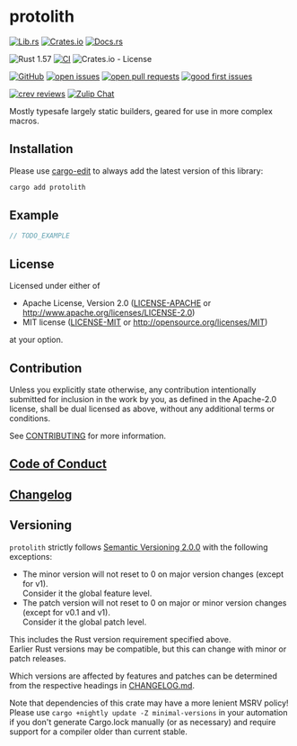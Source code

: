 # protolith

[![Lib.rs](https://img.shields.io/badge/Lib.rs-*-84f)](https://lib.rs/crates/protolith)
[![Crates.io](https://img.shields.io/crates/v/protolith)](https://crates.io/crates/protolith)
[![Docs.rs](https://docs.rs/protolith/badge.svg)](https://docs.rs/protolith)

![Rust 1.57](https://img.shields.io/static/v1?logo=Rust&label=&message=1.57&color=grey)
[![CI](https://github.com/Tamschi/protolith/workflows/CI/badge.svg?branch=develop)](https://github.com/Tamschi/protolith/actions?query=workflow%3ACI+branch%3Adevelop)
![Crates.io - License](https://img.shields.io/crates/l/protolith/0.0.1)

[![GitHub](https://img.shields.io/static/v1?logo=GitHub&label=&message=%20&color=grey)](https://github.com/Tamschi/protolith)
[![open issues](https://img.shields.io/github/issues-raw/Tamschi/protolith)](https://github.com/Tamschi/protolith/issues)
[![open pull requests](https://img.shields.io/github/issues-pr-raw/Tamschi/protolith)](https://github.com/Tamschi/protolith/pulls)
[![good first issues](https://img.shields.io/github/issues-raw/Tamschi/protolith/good%20first%20issue?label=good+first+issues)](https://github.com/Tamschi/protolith/contribute)

[![crev reviews](https://web.crev.dev/rust-reviews/badge/crev_count/protolith.svg)](https://web.crev.dev/rust-reviews/crate/protolith/)
[![Zulip Chat](https://img.shields.io/endpoint?label=chat&url=https%3A%2F%2Fiteration-square-automation.schichler.dev%2F.netlify%2Ffunctions%2Fstream_subscribers_shield%3Fstream%3Dproject%252Fprotolith)](https://iteration-square.schichler.dev/#narrow/stream/project.2Fprotolith)

Mostly typesafe largely static builders, geared for use in more complex macros.

## Installation

Please use [cargo-edit](https://crates.io/crates/cargo-edit) to always add the latest version of this library:

```cmd
cargo add protolith
```

## Example

```rust
// TODO_EXAMPLE
```

## License

Licensed under either of

- Apache License, Version 2.0
   ([LICENSE-APACHE](LICENSE-APACHE) or <http://www.apache.org/licenses/LICENSE-2.0>)
- MIT license
   ([LICENSE-MIT](LICENSE-MIT) or <http://opensource.org/licenses/MIT>)

at your option.

## Contribution

Unless you explicitly state otherwise, any contribution intentionally submitted
for inclusion in the work by you, as defined in the Apache-2.0 license, shall be
dual licensed as above, without any additional terms or conditions.

See [CONTRIBUTING](CONTRIBUTING.md) for more information.

## [Code of Conduct](CODE_OF_CONDUCT.md)

## [Changelog](CHANGELOG.md)

## Versioning

`protolith` strictly follows [Semantic Versioning 2.0.0](https://semver.org/spec/v2.0.0.html) with the following exceptions:

- The minor version will not reset to 0 on major version changes (except for v1).  
Consider it the global feature level.
- The patch version will not reset to 0 on major or minor version changes (except for v0.1 and v1).  
Consider it the global patch level.

This includes the Rust version requirement specified above.  
Earlier Rust versions may be compatible, but this can change with minor or patch releases.

Which versions are affected by features and patches can be determined from the respective headings in [CHANGELOG.md](CHANGELOG.md).

Note that dependencies of this crate may have a more lenient MSRV policy!
Please use `cargo +nightly update -Z minimal-versions` in your automation if you don't generate Cargo.lock manually (or as necessary) and require support for a compiler older than current stable.
